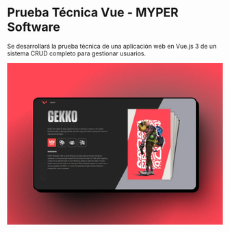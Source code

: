 # Prueba Técnica Vue - MYPER Software

Se desarrollará la prueba técnica de una aplicación web en Vue.js 3 de un sistema CRUD completo para gestionar usuarios.

![url](https://github.com/KiaraLuz/valorant/blob/main/public/img-readme.webp?raw=true)
